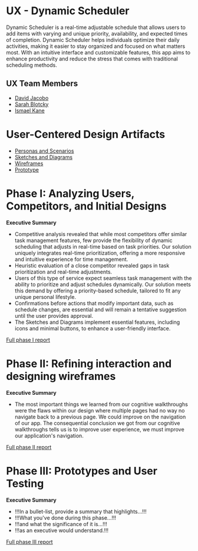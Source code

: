 # UX - Dynamic Scheduler

Dynamic Scheduler is a real-time adjustable schedule that allows users to add items with varying and unique priority, availability, and expected times of completion. Dynamic Scheduler helps individuals optimize their daily activities, making it easier to stay organized and focused on what matters most. With an intuitive interface and customizable features, this app aims to enhance productivity and reduce the stress that comes with traditional scheduling methods.

## UX Team Members

* [David Jacobo](https://usabilityengineering.github.io/ux-journal-djacobo3/)
* [Sarah Blotcky](https://usabilityengineering.github.io/ux-journal-scblotcky/)
* [Ismael Kane](https://usabilityengineering.github.io/ux-journal-Ismaelkane/)

# User-Centered Design Artifacts
 
* [Personas and Scenarios](personas/)
* [Sketches and Diagrams](sketches/)
* [Wireframes](wireframes/)
* [Prototype](#)

# Phase I: Analyzing Users, Competitors, and Initial Designs

**Executive Summary**

* Competitive analysis revealed that while most competitors offer similar task management features, few provide the flexibility of dynamic scheduling that adjusts in real-time based on task priorities. Our solution uniquely integrates real-time prioritization, offering a more responsive and intuitive experience for time management.
* Heuristic evaluation of a close competitor revealed gaps in task prioritization and real-time adjustments. 
* Users of this type of service expect seamless task management with the ability to prioritize and adjust schedules dynamically. Our solution meets this demand by offering a priority-based schedule, tailored to fit any unique personal lifestyle.
* Confirmations before actions that modify important data, such as schedule changes, are essential and will remain a tentative suggestion until the user provides approval.
* The Sketches and Diagrams implement essential features, including icons and minimal buttons, to enhance a user-friendly interface. 

[Full phase I report](phaseI/)

# Phase II: Refining interaction and designing wireframes

**Executive Summary**

* The most important things we learned from our cognitive walkthroughs were the flaws within our design where multiple pages had no way no navigate back to a previous page. We could improve on the navigation of our app. The consequential conclusion we got from our cognitive walkthroughs tells us is to improve user experience, we must improve our application's navigation.

[Full phase II report](phaseII/)

# Phase III: Prototypes and User Testing

**Executive Summary**

* !!!In a bullet-list, provide a summary that highlights...!!!
* !!!What you've done during this phase...!!!
* !!!and what the significance of it is...!!!
* !!!as an executive would understand.!!!

[Full phase III report](phaseIII/)
